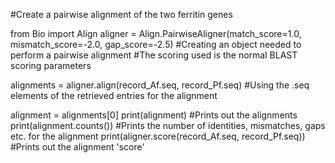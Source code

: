 #Create a  pairwise alignment of the two ferritin genes

from Bio import Align
aligner = Align.PairwiseAligner(match_score=1.0, mismatch_score=-2.0, gap_score=-2.5)   #Creating an object needed to perform a  pairwise alignment
#The scoring used is the normal BLAST scoring parameters

alignments = aligner.align(record_Af.seq, record_Pf.seq)
#Using the .seq elements of the retrieved entries for the alignment

alignment = alignments[0]
print(alignment)                                   #Prints out the alignments
print(alignment.counts())                          #Prints the number of identities, mismatches, gaps etc. for the alignment
print(aligner.score(record_Af.seq, record_Pf.seq)) #Prints out the alignment 'score'
